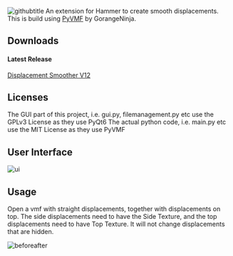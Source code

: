 ![githubtitle](https://user-images.githubusercontent.com/61150608/161160660-aa4bf0b2-6f26-4ee9-81e7-f51fc71a2338.png)
An extension for Hammer to create smooth displacements.
This is build using [PyVMF](https://github.com/GorangeNinja/PyVMF) by GorangeNinja.

## Downloads

#### Latest Release
[Displacement Smoother V12](https://github.com/Gerb-24/displacement-smoother/releases/latest)

## Licenses
The GUI part of this project, i.e. gui.py, filemanagement.py etc use the GPLv3 License as they use PyQt6
The actual python code, i.e. main.py etc use the MIT License as they use PyVMF

## User Interface
![ui](https://user-images.githubusercontent.com/61150608/161161169-1cf4c495-e37a-4720-bbbb-5a65c283bc0c.png)

## Usage
Open a vmf with straight displacements, together with displacements on top.
The side displacements need to have the Side Texture, and the top displacements need to have Top Texture.
It will not change displacements that are hidden.

![beforeafter](https://user-images.githubusercontent.com/61150608/161161548-2bbb6ae9-95a9-4101-942b-78800a4773f5.png)
